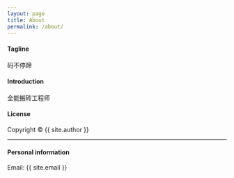 ```yaml
---
layout: page
title: About
permalink: /about/
---
```


#### Tagline

码不停蹄

#### Introduction

全能搬砖工程师

#### License

Copyright&nbsp;&copy;&nbsp;{{ site.author }}

- - -

#### Personal information

Email: {{ site.email }}
